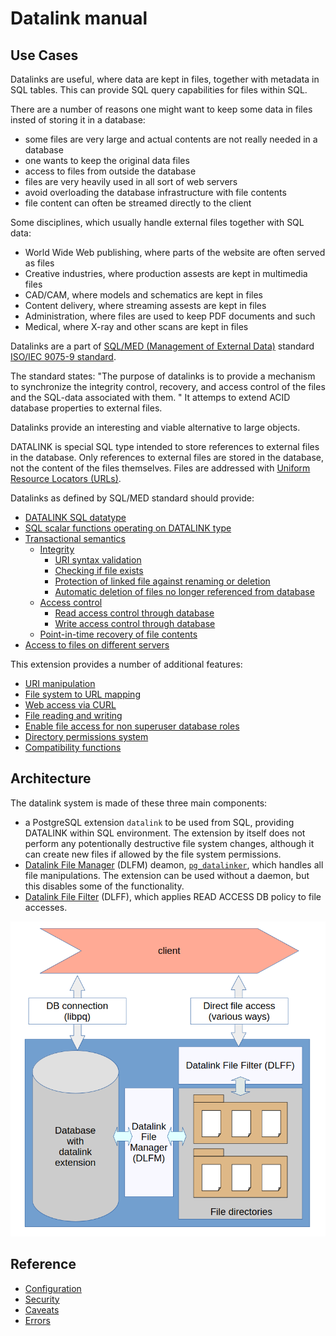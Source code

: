 Datalink manual
===============

Use Cases
---------

Datalinks are useful, where data are kept in files, together with metadata in SQL tables.
This can provide SQL query capabilities for files within SQL.

There are a number of reasons one might want to keep some data in files insted of storing it in a database:

- some files are very large and actual contents are not really needed in a database
- one wants to keep the original data files
- access to files from outside the database
- files are very heavily used in all sort of web servers
- avoid overloading the database infrastructure with file contents
- file content can often be streamed directly to the client

Some disciplines, which usually handle external files together with SQL data:

- World Wide Web publishing, where parts of the website are often served as files
- Creative industries, where production assests are kept in multimedia files
- CAD/CAM, where models and schematics are kept in files
- Content delivery, where streaming assests are kept in files
- Administration, where files are used to keep PDF documents and such
- Medical, where X-ray and other scans are kept in files

Datalinks are a part of [SQL/MED (Management of External Data)](https://en.wikipedia.org/wiki/SQL/MED) 
standard [ISO/IEC 9075-9 standard](https://www.iso.org/standard/84804.html).

The standard states: "The purpose of datalinks is to provide a mechanism to synchronize the 
integrity control, recovery, and access control of the files and the SQL-data associated with them. "
It attemps to extend ACID database properties to external files.

Datalinks provide an interesting and viable alternative to large objects.

DATALINK is special SQL type intended to store references to external files in the database.
Only references to external files are stored in the database, not the content of the files themselves.
Files are addressed with [Uniform Resource Locators (URLs)](https://en.wikipedia.org/wiki/URL).

Datalinks as defined by SQL/MED standard should provide:

- [DATALINK SQL datatype](type.md)
- [SQL scalar functions operating on DATALINK type](functions.md)
- [Transactional semantics](transactions.md)
  - [Integrity](integrity.md)
    - [URI syntax validation](type.md)
    - [Checking if file exists](integrity.md)
    - [Protection of linked file against renaming or deletion](access.md)
    - [Automatic deletion of files no longer referenced from database](recovery.md)
  - [Access control](access.md)
    - [Read access control through database](access.md)
    - [Write access control through database](access.md)
  - [Point-in-time recovery of file contents](recovery.md)
- [Access to files on different servers](foreign_server.md)

This extension provides a number of additional features:
- [URI manipulation](functions.md#user-content-uri-manipulation)
- [File system to URL mapping](dlff.md)
- [Web access via CURL](functions.md#user-content-web-access)
- [File reading and writing](functions.md#user-content-reading-files)
- [Enable file access for non superuser database roles](security.md)
- [Directory permissions system](configuration.md)
- [Compatibility functions](functions.md#user-content-compatibility-functions)

Architecture
------------

The datalink system is made of these three main components:

- a PostgreSQL extension `datalink` to be used from SQL, providing DATALINK within SQL environment. The extension by itself does not perform any potentionally destructive file system changes, although it can create new files if allowed by the file system permissions. 
- [Datalink File Manager](dlfm.md) (DLFM) deamon, [`pg_datalinker`](pg_datalinker.md), which handles all file manipulations. 
The extension can be used without a daemon, but this disables some of the functionality.
- [Datalink File Filter](dlff.md) (DLFF), which applies READ ACCESS DB policy to file accesses. 

![Datalink diagram](diagram.webp)

Reference
---------
- [Configuration](configuration.md)
- [Security](security.md)
- [Caveats](caveats.md)
- [Errors](errors.md)
